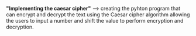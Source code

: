 **"Implementing the caesar cipher"**
--> creating the pyhton program that can encrypt and decrypt the text using the Caesar cipher algorithm allowing the users to input a number and shift the value to perform encryption and decryption.
